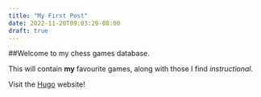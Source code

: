 ```yaml
---
title: "My First Post"
date: 2022-11-20T09:03:20-08:00
draft: true
---
```

##Welcome to my chess games database.

This will contain **my** favourite games, along with those I find  *instructional*.

Visit the [Hugo](https://gohugo.io) website!
